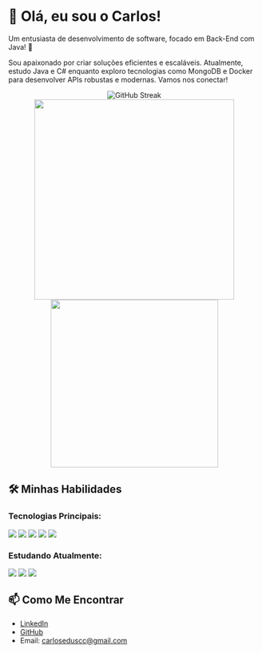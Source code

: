 # 👋 Olá, eu sou o Carlos!

Um entusiasta de desenvolvimento de software, focado em Back-End com Java! 🚀

Sou apaixonado por criar soluções eficientes e escaláveis. Atualmente, estudo Java e C# enquanto exploro tecnologias como MongoDB e Docker para desenvolver APIs robustas e modernas. Vamos nos conectar!

<div align="center">
  <img src="https://github-readme-streak-stats.herokuapp.com/?user=carloseduardoscc&theme=radical" alt="GitHub Streak"/>
  <img src="https://github-readme-stats.vercel.app/api?username=carloseduardoscc&show_icons=true&theme=radical" width="400"/>
  <img src="https://github-readme-stats.vercel.app/api/top-langs/?username=carloseduardoscc&layout=compact&theme=radical" width="335"/>
</div>

## 🛠️ Minhas Habilidades

### Tecnologias Principais:
<p align="left">
  <img src="https://img.shields.io/badge/Java-ED8B00?style=for-the-badge&logo=java&logoColor=white"/>
  <img src="https://img.shields.io/badge/Spring-6DB33F?style=for-the-badge&logo=spring&logoColor=white"/>
  <img src="https://img.shields.io/badge/PostgreSQL-336791?style=for-the-badge&logo=postgresql&logoColor=white"/>
  <img src="https://img.shields.io/badge/MongoDB-47A248?style=for-the-badge&logo=mongodb&logoColor=white"/>
  <img src="https://img.shields.io/badge/Docker-2496ED?style=for-the-badge&logo=docker&logoColor=white"/>
</p>

### Estudando Atualmente:
<p align="left">
  <img src="https://img.shields.io/badge/C Sharp-239120?style=for-the-badge&logo=c-sharp&logoColor=white"/>
  <img src="https://img.shields.io/badge/Git-F05032?style=for-the-badge&logo=git&logoColor=white"/>
  <img src="https://img.shields.io/badge/GitHub-181717?style=for-the-badge&logo=github&logoColor=white"/>
</p>

## 📫 Como Me Encontrar

- [LinkedIn](https://www.linkedin.com/in/carloseduardoscc)
- [GitHub](https://github.com/carloseduardoscc)
- Email: carloseduscc@gmail.com
